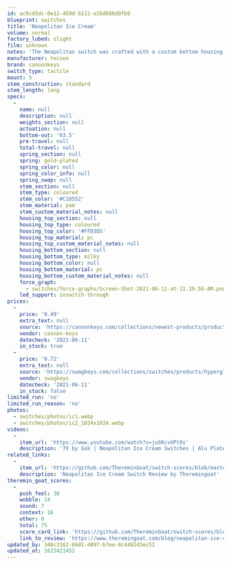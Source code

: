 ```yaml
---
id: ac9cd5dc-0e12-459d-b111-e26d686d9fb9
blueprint: switches
title: 'Neapolitan Ice Cream'
volume: normal
factory_lubed: slight
film: unknown
notes: 'The Neapolitan switch was crafted with a custom bottom housing mold to mimic the feel of a Zyko switch - a popular Frankenstein switch made from a Zealio v2 bottom, panda top, and halo stem.'
manufacturer: tecsee
brand: cannonkeys
switch_type: tactile
mount: 5
stem_construction: standard
stem_length: long
specs:
  -
    name: null
    description: null
    weights_section: null
    actuation: null
    bottom-out: '63.5'
    pre-travel: null
    total-travel: null
    spring_section: null
    spring: gold-plated
    spring_color: null
    spring_color_info: null
    spring_swap: null
    stem_section: null
    stem_type: coloured
    stem_color: '#C18552'
    stem_material: pom
    stem_custom_material_notes: null
    housing_top_section: null
    housing_top_type: coloured
    housing_top_color: '#FFD3D5'
    housing_top_material: pc
    housing_top_custom_material_notes: null
    housing_bottom_section: null
    housing_bottom_type: milky
    housing_bottom_color: null
    housing_bottom_material: pc
    housing_bottom_custom_material_notes: null
    force_graph:
      - switches/force-graphs/Screen-Shot-2021-06-11-at-11.19.56-AM.png
    led_support: inswitch-through
prices:
  -
    price: '0.49'
    extra_text: null
    source: 'https://cannonkeys.com/collections/newest-products/products/neapolitan-ice-cream-switch'
    vendor: cannon-keys
    datecheck: '2021-06-11'
    in_stock: true
  -
    price: '0.72'
    extra_text: null
    source: 'https://swagkeys.com/collections/switches/products/hyperglide-mx-brown-switch-cherry%EC%9D%98-%EC%82%AC%EB%B3%B8'
    vendor: swagkeys
    datecheck: '2021-06-11'
    in_stock: false
limited_run: 'no'
limited_run_reason: 'no'
photos:
  - switches/photos/ic1.webp
  - switches/photos/ic2_1024x1024.webp
videos:
  -
    item_url: 'https://www.youtube.com/watch?v=juSKcvUPtOs'
    description: '7V by Gok | Neapolitan Ice Cream Switches | Alu Plate | Keyboard ASMR Type Sound Test by BoyMek'
related_links:
  -
    item_url: 'https://github.com/ThereminGoat/switch-scores/blob/master/Neapolitan%20Ice%20Creams.pdf'
    description: 'Neapolitan Ice Cream Switch Review by Theremingoat'
theremin_goat_scores:
  -
    push_feel: 30
    wobble: 14
    sound: 7
    context: 16
    other: 8
    total: 75
    score_card_link: 'https://github.com/ThereminGoat/switch-scores/blob/master/Neapolitan%20Ice%20Creams.pdf'
    link_to_review: 'https://www.theremingoat.com/blog/neapolitan-ice-cream-switch-review'
updated_by: 346c3162-6b01-4097-b7ee-8c4482d3ec52
updated_at: 1623421452
---
```

